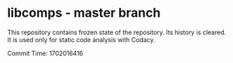 # libcomps - master branch

This repository contains frozen state of the repository.
Its history is cleared. It is used only for static code
analysis with Codacy.

Commit Time: 1702016416